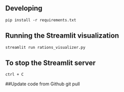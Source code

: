 ## Developing

```
pip install -r requirements.txt
```

## Running the Streamlit visualization

```
streamlit run rations_visualizer.py
```

## To stop the Streamlit server

```
ctrl + C

```
##Update code from Github
git pull 